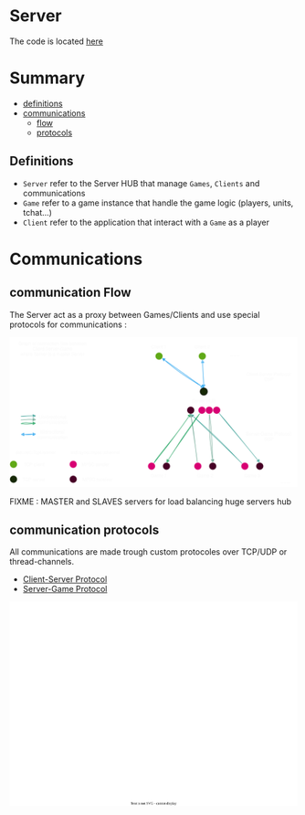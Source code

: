 # Server
The code is located [here](/server/src/)

# Summary
  - [definitions](#definitions)
  - [communications](#communications)
    - [flow](#communication-flow)
    - [protocols](#communication-protocols)
## Definitions
  - `Server` refer to the Server HUB that manage `Games`, `Clients` and communications
  - `Game` refer to a game instance that handle the game logic (players, units, tchat...)
  - `Client` refer to the application that interact with a `Game` as a player

# Communications
## communication Flow
The Server act as a proxy between Games/Clients and use special protocols for communications :

![communication flow graph](./assets/communication.drawio.svg)

FIXME : MASTER and SLAVES servers for load balancing huge servers hub 

## communication protocols
All communications are made trough custom protocoles over TCP/UDP or thread-channels.
- [Client-Server Protocol](./protocols/CSP.md)
- [Server-Game Protocol](./protocols/SGP.md)

![csp vs sgp](./assets/csp-vs-sgp.drawio.svg)